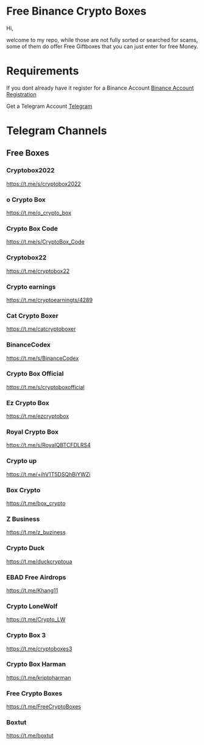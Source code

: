 # Free Binance Crypto Boxes

Hi,

welcome to my repo, while those are not fully sorted or searched for scams, some of them do offer Free Giftboxes that you can just enter for free Money.


# Requirements
If you  dont already have it  register for a Binance Account [Binance Account Registration](https://www.binance.com/en/activity/referral/offers/claim?ref=CPA_00KPBOFG6I)

Get a Telegram Account [Telegram](https://www.telegram.org)

# Telegram Channels
## Free Boxes

### Cryptobox2022
https://t.me/s/cryptobox2022

### o Crypto Box
https://t.me/o_crypto_box

### Crypto Box Code
https://t.me/s/CryptoBox_Code

### Cryptobox22
https://t.me/cryptobox22

### Crypto earnings
https://t.me/cryptoearningts/4289

### Cat Crypto Boxer
https://t.me/catcryptoboxer

### BinanceCodex
https://t.me/s/BinanceCodex

### Crypto Box Official
https://t.me/s/cryptoboxofficial

### Ez Crypto Box
https://t.me/ezcryptobox

### Royal Crypto Box
https://t.me/s/RoyalQBTCFDLRS4

### Crypto up
https://t.me/+ihV1T5DSQhBiYWZi

### Box Crypto
https://t.me/box_crypto

### Z Business 
https://t.me/z_buziness

### Crypto Duck
https://t.me/duckcryptoua

### EBAD Free Airdrops
https://t.me/Khang11

### Crypto LoneWolf
https://t.me/Crypto_LW

### Crypto Box 3
https://t.me/cryptoboxes3

### Crypto Box Harman
https://t.me/kriptoharman

### Free Crypto Boxes
https://t.me/FreeCryptoBoxes

### Boxtut
https://t.me/boxtut


